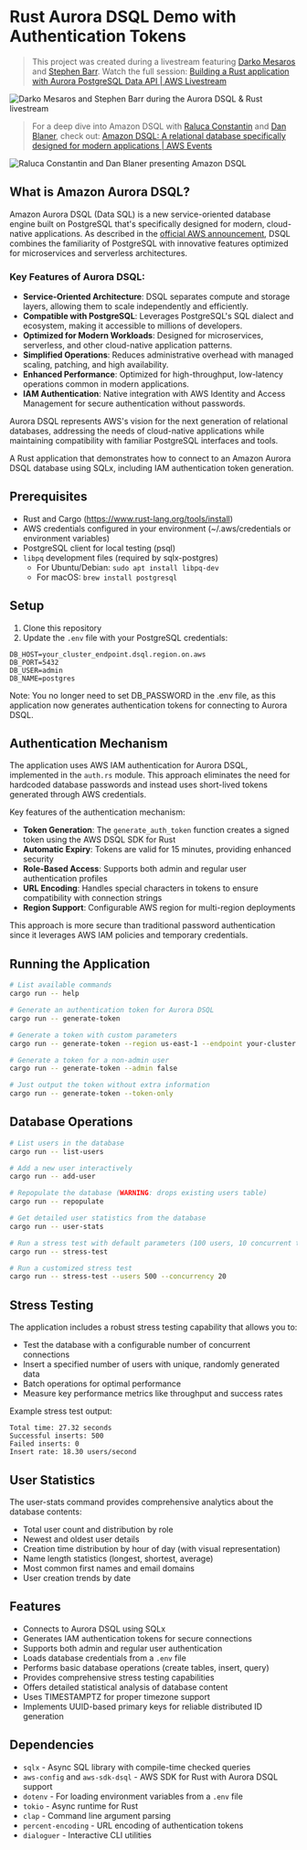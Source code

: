 # Rust Aurora DSQL Demo with Authentication Tokens

> This project was created during a livestream featuring [Darko Mesaros](https://www.linkedin.com/in/darko-mesaros/) and [Stephen Barr](https://www.linkedin.com/in/stephenjbarr/).
> Watch the full session: [Building a Rust application with Aurora PostgreSQL Data API | AWS Livestream](https://www.youtube.com/watch?v=p2-V01XBHNg)

![Darko Mesaros and Stephen Barr during the Aurora DSQL & Rust livestream](./images/ame-darko-stephen.png)

> For a deep dive into Amazon DSQL with [Raluca Constantin](https://www.linkedin.com/in/constantinraluca/) and [Dan Blaner](https://www.linkedin.com/in/danblaner/), check out:
> [Amazon DSQL: A relational database specifically designed for modern applications | AWS Events](https://www.youtube.com/watch?v=WuNlALS1wrM)

![Raluca Constantin and Dan Blaner presenting Amazon DSQL](./images/ame-raluca-dan.png)

## What is Amazon Aurora DSQL?

Amazon Aurora DSQL (Data SQL) is a new service-oriented database engine built on PostgreSQL that's specifically designed for modern, cloud-native applications. As described in the [official AWS announcement](https://aws.amazon.com/blogs/database/introducing-amazon-aurora-dsql/), DSQL combines the familiarity of PostgreSQL with innovative features optimized for microservices and serverless architectures.

### Key Features of Aurora DSQL:

- **Service-Oriented Architecture**: DSQL separates compute and storage layers, allowing them to scale independently and efficiently.
- **Compatible with PostgreSQL**: Leverages PostgreSQL's SQL dialect and ecosystem, making it accessible to millions of developers.
- **Optimized for Modern Workloads**: Designed for microservices, serverless, and other cloud-native application patterns.
- **Simplified Operations**: Reduces administrative overhead with managed scaling, patching, and high availability.
- **Enhanced Performance**: Optimized for high-throughput, low-latency operations common in modern applications.
- **IAM Authentication**: Native integration with AWS Identity and Access Management for secure authentication without passwords.

Aurora DSQL represents AWS's vision for the next generation of relational databases, addressing the needs of cloud-native applications while maintaining compatibility with familiar PostgreSQL interfaces and tools.

A Rust application that demonstrates how to connect to an Amazon Aurora DSQL database using SQLx, including IAM authentication token generation.

## Prerequisites

- Rust and Cargo (https://www.rust-lang.org/tools/install)
- AWS credentials configured in your environment (~/.aws/credentials or environment variables)
- PostgreSQL client for local testing (psql)
- `libpq` development files (required by sqlx-postgres)
  - For Ubuntu/Debian: `sudo apt install libpq-dev`
  - For macOS: `brew install postgresql`

## Setup

1. Clone this repository
2. Update the `.env` file with your PostgreSQL credentials:

```
DB_HOST=your_cluster_endpoint.dsql.region.on.aws
DB_PORT=5432
DB_USER=admin
DB_NAME=postgres
```

Note: You no longer need to set DB_PASSWORD in the .env file, as this application now generates authentication tokens for connecting to Aurora DSQL.

## Authentication Mechanism

The application uses AWS IAM authentication for Aurora DSQL, implemented in the `auth.rs` module. This approach eliminates the need for hardcoded database passwords and instead uses short-lived tokens generated through AWS credentials.

Key features of the authentication mechanism:

- **Token Generation**: The `generate_auth_token` function creates a signed token using the AWS DSQL SDK for Rust
- **Automatic Expiry**: Tokens are valid for 15 minutes, providing enhanced security
- **Role-Based Access**: Supports both admin and regular user authentication profiles
- **URL Encoding**: Handles special characters in tokens to ensure compatibility with connection strings
- **Region Support**: Configurable AWS region for multi-region deployments

This approach is more secure than traditional password authentication since it leverages AWS IAM policies and temporary credentials.

## Running the Application

```bash
# List available commands
cargo run -- help

# Generate an authentication token for Aurora DSQL
cargo run -- generate-token

# Generate a token with custom parameters
cargo run -- generate-token --region us-east-1 --endpoint your-cluster.dsql.us-east-1.on.aws

# Generate a token for a non-admin user
cargo run -- generate-token --admin false

# Just output the token without extra information
cargo run -- generate-token --token-only
```

## Database Operations

```bash
# List users in the database
cargo run -- list-users

# Add a new user interactively
cargo run -- add-user

# Repopulate the database (WARNING: drops existing users table)
cargo run -- repopulate

# Get detailed user statistics from the database
cargo run -- user-stats

# Run a stress test with default parameters (100 users, 10 concurrent threads)
cargo run -- stress-test

# Run a customized stress test
cargo run -- stress-test --users 500 --concurrency 20
```

## Stress Testing

The application includes a robust stress testing capability that allows you to:

- Test the database with a configurable number of concurrent connections
- Insert a specified number of users with unique, randomly generated data
- Batch operations for optimal performance
- Measure key performance metrics like throughput and success rates

Example stress test output:
```
Total time: 27.32 seconds
Successful inserts: 500
Failed inserts: 0
Insert rate: 18.30 users/second
```

## User Statistics

The user-stats command provides comprehensive analytics about the database contents:

- Total user count and distribution by role
- Newest and oldest user details
- Creation time distribution by hour of day (with visual representation)
- Name length statistics (longest, shortest, average)
- Most common first names and email domains
- User creation trends by date

## Features

- Connects to Aurora DSQL using SQLx
- Generates IAM authentication tokens for secure connections
- Supports both admin and regular user authentication
- Loads database credentials from a `.env` file
- Performs basic database operations (create tables, insert, query)
- Provides comprehensive stress testing capabilities
- Offers detailed statistical analysis of database content
- Uses TIMESTAMPTZ for proper timezone support
- Implements UUID-based primary keys for reliable distributed ID generation

## Dependencies

- `sqlx` - Async SQL library with compile-time checked queries
- `aws-config` and `aws-sdk-dsql` - AWS SDK for Rust with Aurora DSQL support
- `dotenv` - For loading environment variables from a `.env` file
- `tokio` - Async runtime for Rust
- `clap` - Command line argument parsing
- `percent-encoding` - URL encoding of authentication tokens
- `dialoguer` - Interactive CLI utilities 